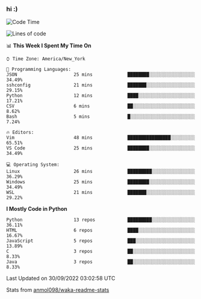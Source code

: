 ### hi :)

<!--START_SECTION:waka-->
![Code Time](http://img.shields.io/badge/Code%20Time-938%20hrs%204%20mins-blue)

![Lines of code](https://img.shields.io/badge/From%20Hello%20World%20I%27ve%20Written-599%20Thousand%20lines%20of%20code-blue)

📊 **This Week I Spent My Time On** 

```text
⌚︎ Time Zone: America/New_York

💬 Programming Languages: 
JSON                     25 mins             ████████░░░░░░░░░░░░░░░░░   34.49% 
sshconfig                21 mins             ███████░░░░░░░░░░░░░░░░░░   29.15% 
Python                   12 mins             ████░░░░░░░░░░░░░░░░░░░░░   17.21% 
CSV                      6 mins              ██░░░░░░░░░░░░░░░░░░░░░░░   8.62% 
Bash                     5 mins              █░░░░░░░░░░░░░░░░░░░░░░░░   7.24%

🔥 Editors: 
Vim                      48 mins             ████████████████░░░░░░░░░   65.51% 
VS Code                  25 mins             ████████░░░░░░░░░░░░░░░░░   34.49%

💻 Operating System: 
Linux                    26 mins             █████████░░░░░░░░░░░░░░░░   36.29% 
Windows                  25 mins             ████████░░░░░░░░░░░░░░░░░   34.49% 
WSL                      21 mins             ███████░░░░░░░░░░░░░░░░░░   29.22%

```

**I Mostly Code in Python** 

```text
Python                   13 repos            █████████░░░░░░░░░░░░░░░░   36.11% 
HTML                     6 repos             ████░░░░░░░░░░░░░░░░░░░░░   16.67% 
JavaScript               5 repos             ███░░░░░░░░░░░░░░░░░░░░░░   13.89% 
C                        3 repos             ██░░░░░░░░░░░░░░░░░░░░░░░   8.33% 
Java                     3 repos             ██░░░░░░░░░░░░░░░░░░░░░░░   8.33%

```



 Last Updated on 30/09/2022 03:02:58 UTC
<!--END_SECTION:waka-->

Stats from [anmol098/waka-readme-stats](https://github.com/anmol098/waka-readme-stats)